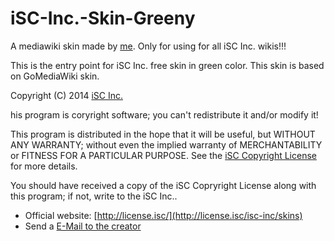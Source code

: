 iSC-Inc.-Skin-Greeny
====================

A mediawiki skin made by [me](https://github.com/SuriyaaKudoIsc/). Only for using for all iSC Inc. wikis!!!


This is the entry point for iSC Inc. free skin in green color. This skin
is based on GoMediaWiki skin. 

Copyright (C) 2014 [iSC Inc.](http://inc.isc)

his program is coryright software; you can't redistribute it and/or modify it!

This program is distributed in the hope that it will be useful, but WITHOUT ANY WARRANTY; without even the implied warranty of MERCHANTABILITY or FITNESS FOR A PARTICULAR PURPOSE. See the [iSC Copyright License](http://license.isc) for more details.

You should have received a copy of the iSC Copryright License along with this program; if not, write to the iSC Inc..
 * Official website: [http://license.isc/](http://license.isc/isc-inc/skins)
 * Send a [E-Mail to the creator](mailto:isc.suriyaa@gmail.com)
